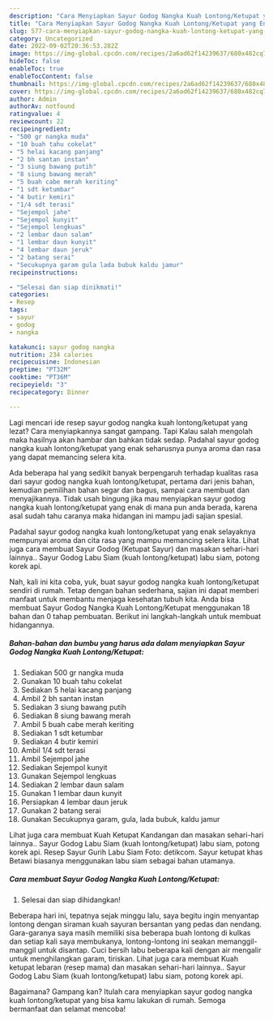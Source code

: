 ```yaml
---
description: "Cara Menyiapkan Sayur Godog Nangka Kuah Lontong/Ketupat yang Enak, Buat Buka Puasa}"
title: "Cara Menyiapkan Sayur Godog Nangka Kuah Lontong/Ketupat yang Enak, Buat Buka Puasa}"
slug: 577-cara-menyiapkan-sayur-godog-nangka-kuah-lontong-ketupat-yang-enak-buat-buka-puasa
category: Uncategorized
date: 2022-09-02T20:36:53.282Z
image: https://img-global.cpcdn.com/recipes/2a6ad62f14239637/680x482cq70/sayur-godog-nangka-kuah-lontongketupat-foto-resep-utama.jpg
hideToc: false
enableToc: true
enableTocContent: false
thumbnail: https://img-global.cpcdn.com/recipes/2a6ad62f14239637/680x482cq70/sayur-godog-nangka-kuah-lontongketupat-foto-resep-utama.jpg
cover: https://img-global.cpcdn.com/recipes/2a6ad62f14239637/680x482cq70/sayur-godog-nangka-kuah-lontongketupat-foto-resep-utama.jpg
author: Admin
authorAv: notfound
ratingvalue: 4
reviewcount: 22
recipeingredient:
- "500 gr nangka muda"
- "10 buah tahu cokelat"
- "5 helai kacang panjang"
- "2 bh santan instan"
- "3 siung bawang putih"
- "8 siung bawang merah"
- "5 buah cabe merah keriting"
- "1 sdt ketumbar"
- "4 butir kemiri"
- "1/4 sdt terasi"
- "Sejempol jahe"
- "Sejempol kunyit"
- "Sejempol lengkuas"
- "2 lembar daun salam"
- "1 lembar daun kunyit"
- "4 lembar daun jeruk"
- "2 batang serai"
- "Secukupnya garam gula lada bubuk kaldu jamur"
recipeinstructions:

- "Selesai dan siap dinikmati!"
categories:
- Resep
tags:
- sayur
- godog
- nangka

katakunci: sayur godog nangka 
nutrition: 234 calories
recipecuisine: Indonesian
preptime: "PT32M"
cooktime: "PT36M"
recipeyield: "3"
recipecategory: Dinner

---
```



Lagi mencari ide resep sayur godog nangka kuah lontong/ketupat yang lezat? Cara menyiapkannya sangat gampang. Tapi Kalau salah mengolah maka hasilnya akan hambar dan bahkan tidak sedap. Padahal sayur godog nangka kuah lontong/ketupat yang enak seharusnya punya aroma dan rasa yang dapat memancing selera kita.


Ada beberapa hal yang sedikit banyak berpengaruh terhadap kualitas rasa dari sayur godog nangka kuah lontong/ketupat, pertama dari jenis bahan, kemudian pemilihan bahan segar dan bagus, sampai cara membuat dan menyajikannya. Tidak usah bingung jika mau menyiapkan sayur godog nangka kuah lontong/ketupat yang enak di mana pun anda berada, karena asal sudah tahu caranya maka hidangan ini mampu jadi sajian spesial.

Padahal sayur godog nangka kuah lontong/ketupat yang enak selayaknya mempunyai aroma dan cita rasa yang mampu memancing selera kita. Lihat juga cara membuat Sayur Godog (Ketupat Sayur) dan masakan sehari-hari lainnya.. Sayur Godog Labu Siam (kuah lontong/ketupat) labu siam, potong korek api.


Nah, kali ini kita coba, yuk, buat sayur godog nangka kuah lontong/ketupat sendiri di rumah. Tetap dengan bahan sederhana, sajian ini dapat memberi manfaat untuk membantu menjaga kesehatan tubuh kita. Anda bisa membuat Sayur Godog Nangka Kuah Lontong/Ketupat menggunakan 18 bahan dan 0 tahap pembuatan. Berikut ini langkah-langkah untuk membuat hidangannya.

<!--inarticleads1-->

##### Bahan-bahan dan bumbu yang harus ada dalam menyiapkan Sayur Godog Nangka Kuah Lontong/Ketupat:

1. Sediakan 500 gr nangka muda
1. Gunakan 10 buah tahu cokelat
1. Sediakan 5 helai kacang panjang
1. Ambil 2 bh santan instan
1. Sediakan 3 siung bawang putih
1. Sediakan 8 siung bawang merah
1. Ambil 5 buah cabe merah keriting
1. Sediakan 1 sdt ketumbar
1. Sediakan 4 butir kemiri
1. Ambil 1/4 sdt terasi
1. Ambil Sejempol jahe
1. Sediakan Sejempol kunyit
1. Gunakan Sejempol lengkuas
1. Sediakan 2 lembar daun salam
1. Gunakan 1 lembar daun kunyit
1. Persiapkan 4 lembar daun jeruk
1. Gunakan 2 batang serai
1. Gunakan Secukupnya garam, gula, lada bubuk, kaldu jamur


Lihat juga cara membuat Kuah Ketupat Kandangan dan masakan sehari-hari lainnya.. Sayur Godog Labu Siam (kuah lontong/ketupat) labu siam, potong korek api. Resep Sayur Gurih Labu Siam Foto: detikcom. Sayur ketupat khas Betawi biasanya menggunakan labu siam sebagai bahan utamanya. 

<!--inarticleads2-->

##### Cara membuat Sayur Godog Nangka Kuah Lontong/Ketupat:


1. Selesai dan siap dihidangkan!

Beberapa hari ini, tepatnya sejak minggu lalu, saya begitu ingin menyantap lontong dengan siraman kuah sayuran bersantan yang pedas dan nendang. Gara-garanya saya masih memiliki sisa beberapa buah lontong di kulkas dan setiap kali saya membukanya, lontong-lontong ini seakan memanggil-manggil untuk disantap. Cuci bersih labu beberapa kali dengan air mengalir untuk menghilangkan garam, tiriskan. Lihat juga cara membuat Kuah ketupat lebaran (resep mama) dan masakan sehari-hari lainnya.. Sayur Godog Labu Siam (kuah lontong/ketupat) labu siam, potong korek api. 

Bagaimana? Gampang kan? Itulah cara menyiapkan sayur godog nangka kuah lontong/ketupat yang bisa kamu lakukan di rumah. Semoga bermanfaat dan selamat mencoba!

